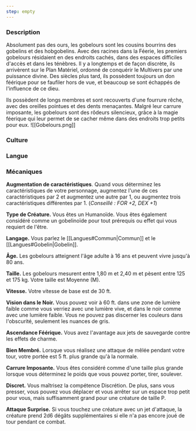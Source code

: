 ```yaml
---
step: empty
---
```

### Description

Absolument pas des ours, les gobelours sont les cousins bourrins des gobelins et des hobgobelins. Avec des racines dans la Féerie, les premiers gobelours résidaient en des endroits cachés, dans des espaces difficiles d'accès et dans les ténèbres. Il y a longtemps et de façon discrète, ils arrivèrent sur le Plan Matériel, ordonné de conquérir le Multivers par une puissance divine. Des siècles plus tard, ils possèdent toujours un don féérique pour se faufiler hors de vue, et beaucoup se sont échappés de l'influence de ce dieu.

Ils possèdent de longs membres et sont recouverts d'une fourrure rêche, avec des oreilles pointues et des dents menaçantes. Malgré leur carrure imposante, les gobelours sont des rôdeurs silencieux, grâce à la magie féerique qui leur permet de se cacher même dans des endroits trop petits pour eux.
![[Gobelours.png]]
### Culture

### Langue

### Mécaniques

**Augmentation de caractéristiques**. Quand vous déterminez les caractéristiques de votre personnage, augmentez l'une de ces caractéristiques par 2 et augmentez une autre par 1, ou augmentez trois caractéristiques différentes par 1. (*Conseillé : FOR +2, DEX +1*)

**Type de Créature.** Vous êtes un Humanoïde. Vous êtes également considéré comme un gobelinoïde pour tout prérequis ou effet qui vous requiert de l'être.

**Langage.** Vous parlez le [[Langues#Commun|Commun]] et le [[Langues#Gobelin|Gobelin]].

**Âge.** Les gobelours atteignent l'âge adulte à 16 ans et peuvent vivre jusqu'à 80 ans.

**Taille.** Les gobelours mesurent entre 1,80 m et 2,40 m et pèsent entre 125 et 175 kg.  Votre taille est Moyenne (M).  

**Vitesse.** Votre vitesse de base est de 30 ft.

**Vision dans le Noir.** Vous pouvez voir à 60 ft. dans une zone de lumière faible comme vous verriez avec une lumière vive, et dans le noir comme avec une lumière faible. Vous ne pouvez pas discerner les couleurs dans l'obscurité, seulement les nuances de gris.

**Ascendance Féérique.** Vous avez l'avantage aux jets de sauvegarde contre les effets de charme.

**Bien Membré.** Lorsque vous réalisez une attaque de mêlée pendant votre tour, votre portée est 5 ft. plus grande qu'à la normale.

**Carrure Imposante.** Vous êtes considéré comme d'une taille plus grande lorsque vous déterminez le poids que vous pouvez porter, tirer, soulever.

**Discret.** Vous maîtrisez la compétence Discrétion. De plus, sans vous presser, vous pouvez vous déplacer et vous arrêter sur un espace trop petit pour vous, mais suffisamment grand pour une créature de taille P.

**Attaque Surprise.** Si vous touchez une créature avec un jet d'attaque, la créature prend 2d6 dégâts supplémentaires si elle n'a pas encore joué de tour pendant ce combat.

